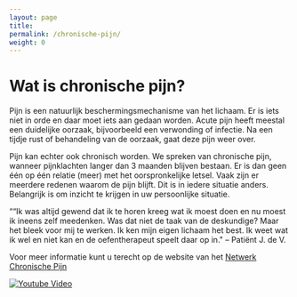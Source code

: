 ```yaml
---
layout: page
title:
permalink: /chronische-pijn/
weight: 0
---
```


# Wat is chronische pijn?

Pijn is een natuurlijk beschermingsmechanisme van het lichaam. Er is iets niet in orde en daar moet iets aan gedaan worden. Acute pijn heeft meestal een duidelijke oorzaak, bijvoorbeeld een verwonding of infectie. Na een tijdje rust of behandeling van de oorzaak, gaat deze pijn weer over.

Pijn kan echter ook chronisch worden. We spreken van chronische pijn, wanneer pijnklachten langer dan 3 maanden blijven bestaan. Er is dan geen één op één relatie (meer) met het oorspronkelijke letsel. Vaak zijn er meerdere redenen waarom de pijn blijft. Dit is in iedere situatie anders. Belangrijk is om inzicht te krijgen in uw persoonlijke situatie.

““Ik was altijd gewend dat ik te horen kreeg wat ik moest doen en nu moest ik ineens zelf meedenken. Was dat niet de taak van de deskundige? Maar het bleek voor mij te werken. Ik ken mijn eigen lichaam het best. Ik weet wat ik wel en niet kan en de oefentherapeut speelt daar op in." – Patiënt J. de V.

Voor meer informatie kunt u terecht op de website van het [Netwerk Chronische Pijn](https://netwerkchronischepijn.nl/home/)

[![Youtube Video](http://img.youtube.com/vi/J9YYlDBWzeI/0.jpg)](https://www.youtube.com/watch?v=J9YYlDBWzeI)
